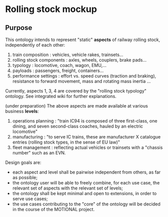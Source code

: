 # Rolling stock mockup
## Purpose
This ontology intends to represent "static" __aspects__ of railway rolling stock, independently of each other:
1. train composition : vehicles, vehicle rakes, trainsets...
2. rolling stock components : axles, wheels, couplers, brake pads...
3. typology : locomotive, coach, wagon, EMU,...
4. payloads : passengers, freight, containers...
5. performance settings : effort vs. speed curves (traction and braking), resistance to forward movement, mass and rotating mass inertia ...

Currently, aspects 1, 3, 4 are covered by the "rolling stock typology" ontology. See integrated wiki for further explanations.

(under preparation) The above aspects are made available at various business __levels__:
1. operations planning : "train IC94 is composed of three first-class, one dining, and seven second-class coaches, hauled by an electric locomotive"
2. manufacturing : "to serve IC trains, these are manufacturer X catalogue entries (rolling stock types, in the sense of EU law)"
3. fleet management : reflecting actual vehicles or trainsets with a "chassis number" such as an EVN.

Design goals are:
* each aspect and level shall be pairwise independent from others, as far as possible;
* the ontology user will be able to freely combine, for each use case, the relevant set of aspects with the relevant set of levels;
* the ontology shall be kept minimal and open to extensions, in order to serve use cases;
* the use cases contributing to the "core" of the ontology will be decided in the course of the MOTIONAL project.
